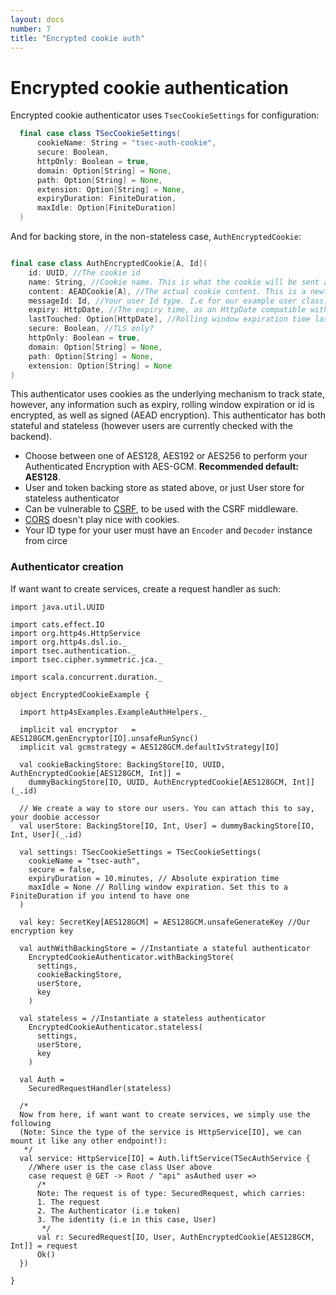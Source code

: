 ```yaml
---
layout: docs
number: 7
title: "Encrypted cookie auth"
---
```

# Encrypted cookie authentication

Encrypted cookie authenticator uses `TsecCookieSettings` for configuration:
```scala
  final case class TSecCookieSettings(
      cookieName: String = "tsec-auth-cookie",
      secure: Boolean,
      httpOnly: Boolean = true,
      domain: Option[String] = None,
      path: Option[String] = None,
      extension: Option[String] = None,
      expiryDuration: FiniteDuration,
      maxIdle: Option[FiniteDuration]
  )
```

And for backing store, in the non-stateless case,  `AuthEncryptedCookie`:

```scala

final case class AuthEncryptedCookie[A, Id](
    id: UUID, //The cookie id
    name: String, //Cookie name. This is what the cookie will be sent as to your client
    content: AEADCookie[A], //The actual cookie content. This is a newtype over string. Coerce using `AEADCookie[A](rawString)`
    messageId: Id, //Your user Id type. I.e for our example user class, this is Int
    expiry: HttpDate, //The expiry time, as an HttpDate compatible with http4s
    lastTouched: Option[HttpDate], //Rolling window expiration time last touched.
    secure: Boolean, //TLS only?
    httpOnly: Boolean = true,
    domain: Option[String] = None,
    path: Option[String] = None,
    extension: Option[String] = None
)
```

This authenticator uses cookies as the underlying mechanism to track state, however, any information such as expiry, 
rolling window expiration or id is encrypted, as well as signed (AEAD encryption). 
This authenticator has both stateful and stateless (however users are currently checked with the backend).

* Choose between one of AES128, AES192 or AES256 to perform your Authenticated Encryption with AES-GCM. 
**Recommended default: AES128**.
* User and token backing store as stated above, or just User store for stateless authenticator
* Can be vulnerable to [CSRF](https://en.wikipedia.org/wiki/Cross-site_request_forgery), to be used with the CSRF middleware.
* [CORS](https://en.wikipedia.org/wiki/Cross-origin_resource_sharing) doesn't play nice with cookies.
* Your ID type for your user must have an `Encoder` and `Decoder` instance from circe

### Authenticator creation
If want want to create services, create a request handler as such:

```tut:silent
import java.util.UUID

import cats.effect.IO
import org.http4s.HttpService
import org.http4s.dsl.io._
import tsec.authentication._
import tsec.cipher.symmetric.jca._

import scala.concurrent.duration._

object EncryptedCookieExample {

  import http4sExamples.ExampleAuthHelpers._

  implicit val encryptor   = AES128GCM.genEncryptor[IO].unsafeRunSync()
  implicit val gcmstrategy = AES128GCM.defaultIvStrategy[IO]

  val cookieBackingStore: BackingStore[IO, UUID, AuthEncryptedCookie[AES128GCM, Int]] =
    dummyBackingStore[IO, UUID, AuthEncryptedCookie[AES128GCM, Int]](_.id)

  // We create a way to store our users. You can attach this to say, your doobie accessor
  val userStore: BackingStore[IO, Int, User] = dummyBackingStore[IO, Int, User](_.id)

  val settings: TSecCookieSettings = TSecCookieSettings(
    cookieName = "tsec-auth",
    secure = false,
    expiryDuration = 10.minutes, // Absolute expiration time
    maxIdle = None // Rolling window expiration. Set this to a FiniteDuration if you intend to have one
  )

  val key: SecretKey[AES128GCM] = AES128GCM.unsafeGenerateKey //Our encryption key

  val authWithBackingStore = //Instantiate a stateful authenticator
    EncryptedCookieAuthenticator.withBackingStore(
      settings,
      cookieBackingStore,
      userStore,
      key
    )

  val stateless = //Instantiate a stateless authenticator
    EncryptedCookieAuthenticator.stateless(
      settings,
      userStore,
      key
    )

  val Auth =
    SecuredRequestHandler(stateless)

  /*
  Now from here, if want want to create services, we simply use the following
  (Note: Since the type of the service is HttpService[IO], we can mount it like any other endpoint!):
   */
  val service: HttpService[IO] = Auth.liftService(TSecAuthService {
    //Where user is the case class User above
    case request @ GET -> Root / "api" asAuthed user =>
      /*
      Note: The request is of type: SecuredRequest, which carries:
      1. The request
      2. The Authenticator (i.e token)
      3. The identity (i.e in this case, User)
       */
      val r: SecuredRequest[IO, User, AuthEncryptedCookie[AES128GCM, Int]] = request
      Ok()
  })

}
```